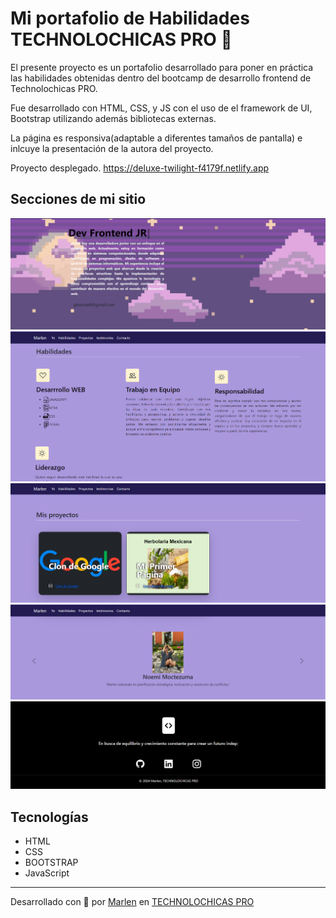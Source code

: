 # Mi portafolio de Habilidades TECHNOLOCHICAS PRO 💜

El presente proyecto es un portafolio desarrollado para poner en práctica las habilidades obtenidas dentro del bootcamp de desarrollo frontend de Technolochicas PRO.

Fue desarrollado con HTML, CSS, y JS con el uso de el framework de UI, Bootstrap utilizando además bibliotecas externas.

La página es responsiva(adaptable a diferentes tamaños de pantalla) e inlcuye la presentación de la autora del proyecto.

Proyecto desplegado.
https://deluxe-twilight-f4179f.netlify.app

## Secciones de mi sitio

![Presentación](assets\presentacion.png)
![Habilidades](assets\habilidades.png)
![Proyectos](assets\proyectos.png)
![Testimonios](assets\testimonios.png)
![Contacto](assets\contacto.png)

## Tecnologías
* HTML
* CSS
* BOOTSTRAP
* JavaScript
---

Desarrollado con  💜 por [Marlen](https://deluxe-twilight-f4179f.netlify.app ) en [TECHNOLOCHICAS PRO](https://tecnolochicas.mx/)
